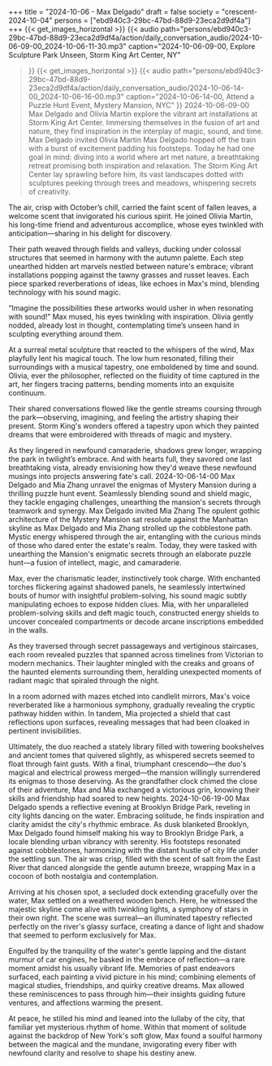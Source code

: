 +++
title = "2024-10-06 - Max Delgado"
draft = false
society = "crescent-2024-10-04"
persons = ["ebd940c3-29bc-47bd-88d9-23eca2d9df4a"]
+++
{{< get_images_horizontal >}}
{{< audio
    path="persons/ebd940c3-29bc-47bd-88d9-23eca2d9df4a/action/daily_conversation_audio/2024-10-06-09-00_2024-10-06-11-30.mp3" 
    caption="2024-10-06-09-00, Explore Sculpture Park Unseen, Storm King Art Center, NY"
>}}
{{< get_images_horizontal >}}
{{< audio
    path="persons/ebd940c3-29bc-47bd-88d9-23eca2d9df4a/action/daily_conversation_audio/2024-10-06-14-00_2024-10-06-16-00.mp3" 
    caption="2024-10-06-14-00, Attend a Puzzle Hunt Event, Mystery Mansion, NYC"
>}}
2024-10-06-09-00
Max Delgado and Olivia Martin explore the vibrant art installations at Storm King Art Center. Immersing themselves in the fusion of art and nature, they find inspiration in the interplay of magic, sound, and time.
Max Delgado invited Olivia Martin
Max Delgado hopped off the train with a burst of excitement padding his footsteps. Today he had one goal in mind: diving into a world where art met nature, a breathtaking retreat promising both inspiration and relaxation. The Storm King Art Center lay sprawling before him, its vast landscapes dotted with sculptures peeking through trees and meadows, whispering secrets of creativity.

The air, crisp with October’s chill, carried the faint scent of fallen leaves, a welcome scent that invigorated his curious spirit. He joined Olivia Martin, his long-time friend and adventurous accomplice, whose eyes twinkled with anticipation—sharing in his delight for discovery.

Their path weaved through fields and valleys, ducking under colossal structures that seemed in harmony with the autumn palette. Each step unearthed hidden art marvels nestled between nature's embrace; vibrant installations popping against the tawny grasses and russet leaves. Each piece sparked reverberations of ideas, like echoes in Max's mind, blending technology with his sound magic.

“Imagine the possibilities these artworks would usher in when resonating with sound!” Max mused, his eyes twinkling with inspiration. Olivia gently nodded, already lost in thought, contemplating time’s unseen hand in sculpting everything around them.

At a surreal metal sculpture that reacted to the whispers of the wind, Max playfully lent his magical touch. The low hum resonated, filling their surroundings with a musical tapestry, one emboldened by time and sound. Olivia, ever the philosopher, reflected on the fluidity of time captured in the art, her fingers tracing patterns, bending moments into an exquisite continuum.

Their shared conversations flowed like the gentle streams coursing through the park—observing, imagining, and feeling the artistry shaping their present. Storm King's wonders offered a tapestry upon which they painted dreams that were embroidered with threads of magic and mystery.

As they lingered in newfound camaraderie, shadows grew longer, wrapping the park in twilight’s embrace. And with hearts full, they savored one last breathtaking vista, already envisioning how they'd weave these newfound musings into projects answering fate's call.
2024-10-06-14-00
Max Delgado and Mia Zhang unravel the enigmas of Mystery Mansion during a thrilling puzzle hunt event. Seamlessly blending sound and shield magic, they tackle engaging challenges, unearthing the mansion's secrets through teamwork and synergy.
Max Delgado invited Mia Zhang
The opulent gothic architecture of the Mystery Mansion sat resolute against the Manhattan skyline as Max Delgado and Mia Zhang strolled up the cobblestone path. Mystic energy whispered through the air, entangling with the curious minds of those who dared enter the estate's realm. Today, they were tasked with unearthing the Mansion's enigmatic secrets through an elaborate puzzle hunt—a fusion of intellect, magic, and camaraderie.

Max, ever the charismatic leader, instinctively took charge. With enchanted torches flickering against shadowed panels, he seamlessly intertwined bouts of humor with insightful problem-solving, his sound magic subtly manipulating echoes to expose hidden clues. Mia, with her unparalleled problem-solving skills and deft magic touch, constructed energy shields to uncover concealed compartments or decode arcane inscriptions embedded in the walls.

As they traversed through secret passageways and vertiginous staircases, each room revealed puzzles that spanned across timelines from Victorian to modern mechanics. Their laughter mingled with the creaks and groans of the haunted elements surrounding them, heralding unexpected moments of radiant magic that spiraled through the night.

In a room adorned with mazes etched into candlelit mirrors, Max's voice reverberated like a harmonious symphony, gradually revealing the cryptic pathway hidden within. In tandem, Mia projected a shield that cast reflections upon surfaces, revealing messages that had been cloaked in pertinent invisibilities.

Ultimately, the duo reached a stately library filled with towering bookshelves and ancient tomes that quivered slightly, as whispered secrets seemed to float through faint gusts. With a final, triumphant crescendo—the duo's magical and electrical prowess merged—the mansion willingly surrendered its enigmas to those deserving. As the grandfather clock chimed the close of their adventure, Max and Mia exchanged a victorious grin, knowing their skills and friendship had soared to new heights.
2024-10-06-19-00
Max Delgado spends a reflective evening at Brooklyn Bridge Park, reveling in city lights dancing on the water. Embracing solitude, he finds inspiration and clarity amidst the city's rhythmic embrace.
As dusk blanketed Brooklyn, Max Delgado found himself making his way to Brooklyn Bridge Park, a locale blending urban vibrancy with serenity. His footsteps resonated against cobblestones, harmonizing with the distant hustle of city life under the settling sun. The air was crisp, filled with the scent of salt from the East River that danced alongside the gentle autumn breeze, wrapping Max in a cocoon of both nostalgia and contemplation. 

Arriving at his chosen spot, a secluded dock extending gracefully over the water, Max settled on a weathered wooden bench. Here, he witnessed the majestic skyline come alive with twinkling lights, a symphony of stars in their own right. The scene was surreal—an illuminated tapestry reflected perfectly on the river's glassy surface, creating a dance of light and shadow that seemed to perform exclusively for Max.

Engulfed by the tranquility of the water's gentle lapping and the distant murmur of car engines, he basked in the embrace of reflection—a rare moment amidst his usually vibrant life. Memories of past endeavors surfaced, each painting a vivid picture in his mind; combining elements of magical studies, friendships, and quirky creative dreams. Max allowed these reminiscences to pass through him—their insights guiding future ventures, and affections warming the present.

At peace, he stilled his mind and leaned into the lullaby of the city, that familiar yet mysterious rhythm of home. Within that moment of solitude against the backdrop of New York's soft glow, Max found a soulful harmony between the magical and the mundane, invigorating every fiber with newfound clarity and resolve to shape his destiny anew.
